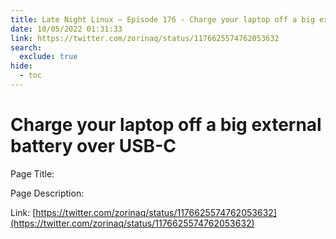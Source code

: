 ```yaml
---
title: Late Night Linux – Episode 176 - Charge your laptop off a big external battery over USB-C
date: 10/05/2022 01:31:33
link: https://twitter.com/zorinaq/status/1176625574762053632
search:
  exclude: true
hide:
  - toc
---
```


# Charge your laptop off a big external battery over USB-C

Page Title: 

Page Description:  

Link: [https://twitter.com/zorinaq/status/1176625574762053632](https://twitter.com/zorinaq/status/1176625574762053632)